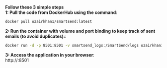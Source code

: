 **Follow these 3 simple steps**  
**1: Pull the code from DockerHub using the command**:
```bash
docker pull ozairkhan1/smartsend:latest  
```
**2: Run the container with volume and port binding to keep track of sent emails (to avoid duplicates):**:  
   ```bash
   docker run -d -p 8501:8501 -v smartsend_logs:/SmartSend/logs ozairkhan1/smartsend:latest
   ```
**3: Access the application in your browser**:  
http://<your-server-ip>:8501
